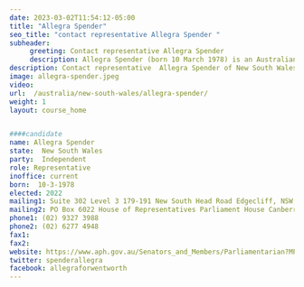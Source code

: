 ```yaml
---
date: 2023-03-02T11:54:12-05:00
title: "Allegra Spender"
seo_title: "contact representative Allegra Spender "
subheader:
     greeting: Contact representative Allegra Spender
     description: Allegra Spender (born 10 March 1978) is an Australian politician and businesswoman who is the member of parliament for Wentworth since 2022. She is the third generation of her family to sit in federal parliament, after her grandfather Percy and father John. One of a number of centrist "teal independents" opposing incumbent Liberal MPs, Spender ran on a platform of action on climate change, political integrity, and gender equality. She was a management consultant and corporate executive before entering politics, including as managing director of her mother Carla Zampatti's fashion label.
description: Contact representative  Allegra Spender of New South Wales. Contact information for  Allegra Spender includes email address, phone number, and mailing address.
image: allegra-spender.jpeg
video:
url:  /australia/new-south-wales/allegra-spender/
weight: 1
layout: course_home


####candidate
name: Allegra Spender
state:	New South Wales
party:	Independent
role: Representative
inoffice: current
born:  10-3-1978
elected: 2022
mailing1: Suite 302 Level 3 179-191 New South Head Road Edgecliff, NSW, 2027
mailing2: PO Box 6022 House of Representatives Parliament House Canberra ACT 2600
phone1: (02) 9327 3988
phone2: (02) 6277 4948
fax1:
fax2:
website: https://www.aph.gov.au/Senators_and_Members/Parliamentarian?MPID=286042
twitter: spenderallegra
facebook: allegraforwentworth
---
```


